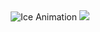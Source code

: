 <div align="center">
<img src="https://readme-typing-svg.demolab.com?font=Quicksand&weight=400&size=24&duration=3500&pause=1200&color=87CEEB&center=true&vCenter=true&multiline=true&width=600&height=100&lines=ICE+CRYSTAL+CODER;FROZEN+FLUTTER+MASTER;ARCTIC+APP+BUILDER;CRYSTAL+CLEAR+CODE" alt="Ice Animation" />

<img src="https://capsule-render.vercel.app/api?type=wave&color=0:E0F6FF,25:87CEEB,50:4682B4,75:191970,100:000080&height=120&section=header&text=&fontSize=0" />
</div>
